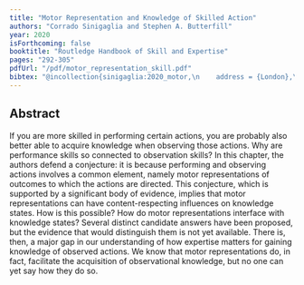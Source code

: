 ```yaml
--- 
title: "Motor Representation and Knowledge of Skilled Action"
authors: "Corrado Sinigaglia and Stephen A. Butterfill"
year: 2020
isForthcoming: false
booktitle: "Routledge Handbook of Skill and Expertise"
pages: "292-305"
pdfUrl: "/pdf/motor_representation_skill.pdf"
bibtex: "@incollection{sinigaglia:2020_motor,\n    address = {London},\n    author = {Sinigaglia, Corrado and Butterfill, Stephen A.},\n    booktitle = {The Routledge Handbook of Philosophy of Skill And Expertise},\n    date-added = {2021-01-31 18:33:08 +0000},\n    editor = {Ellen Fridland and Carlotta Pavese},\n    pages = {292-305},\n    publisher = {Routledge},\n    title = {Motor Representation and Knowledge of Skilled Action},\n    year = {2020}\n}\n\n"
---
```



## Abstract

If you are more skilled in performing certain actions, you are probably also better able to acquire knowledge when observing those actions. Why are performance skills so connected to observation skills? In this chapter, the authors defend a conjecture: it is because performing and observing actions involves a common element, namely motor representations of outcomes to which the actions are directed. This conjecture, which is supported by a significant body of evidence, implies that motor representations can have content-respecting influences on knowledge states. How is this possible? How do motor representations interface with knowledge states? Several distinct candidate answers have been proposed, but the evidence that would distinguish them is not yet available. There is, then, a major gap in our understanding of how expertise matters for gaining knowledge of observed actions. We know that motor representations do, in fact, facilitate the acquisition of observational knowledge, but no one can yet say how they do so.


